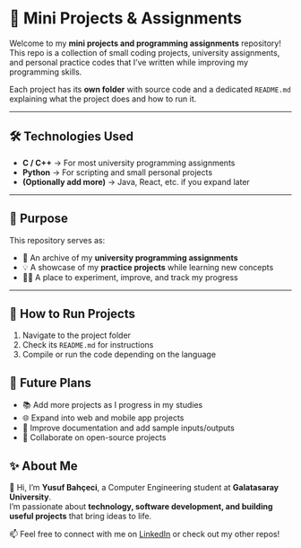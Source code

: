 # 🚀 Mini Projects & Assignments

Welcome to my **mini projects and programming assignments** repository!  
This repo is a collection of small coding projects, university assignments, and personal practice codes that I’ve written while improving my programming skills.  

Each project has its **own folder** with source code and a dedicated `README.md` explaining what the project does and how to run it.  

---

## 🛠️ Technologies Used
- **C / C++** → For most university programming assignments  
- **Python** → For scripting and small personal projects  
- **(Optionally add more)** → Java, React, etc. if you expand later  

---

## 🎯 Purpose
This repository serves as:
- 📖 An archive of my **university programming assignments**  
- 💡 A showcase of my **practice projects** while learning new concepts  
- 🧑‍💻 A place to experiment, improve, and track my progress  

---

## 🚀 How to Run Projects
1. Navigate to the project folder  
2. Check its `README.md` for instructions  
3. Compile or run the code depending on the language  


## 🌟 Future Plans

- 📚 Add more projects as I progress in my studies  
- 🌐 Expand into web and mobile app projects  
- 📝 Improve documentation and add sample inputs/outputs  
- 🤝 Collaborate on open-source projects  

## ✨ About Me

👋 Hi, I’m **Yusuf Bahçeci**, a Computer Engineering student at **Galatasaray University**.  
I’m passionate about **technology, software development, and building useful projects** that bring ideas to life.  

📫 Feel free to connect with me on [LinkedIn](https://www.linkedin.com/in/bahceciyusuf) or check out my other repos!  